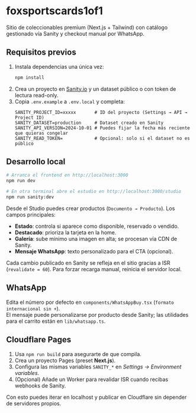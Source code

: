 # foxsportscards1of1

Sitio de coleccionables premium (Next.js + Tailwind) con catálogo gestionado vía Sanity y checkout manual por WhatsApp.

## Requisitos previos

1. Instala dependencias una única vez:
   ```bash
   npm install
   ```
2. Crea un proyecto en [Sanity.io](https://www.sanity.io/) y un dataset público o con token de lectura read-only.
3. Copia `.env.example` a `.env.local` y completa:
   ```env
   SANITY_PROJECT_ID=xxxxx       # ID del proyecto (Settings → API → Project ID)
   SANITY_DATASET=production     # Dataset creado en Sanity
   SANITY_API_VERSION=2024-10-01 # Puedes fijar la fecha más reciente que quieras congelar
   SANITY_READ_TOKEN=            # Opcional: solo si el dataset no es público
   ```

## Desarrollo local

```bash
# Arranca el frontend en http://localhost:3000
npm run dev

# En otra terminal abre el estudio en http://localhost:3000/studio
npm run sanity:dev
```

Desde el Studio puedes crear productos (`Documento → Producto`). Los campos principales:

- **Estado**: controla si aparece como disponible, reservado o vendido.
- **Destacado**: prioriza la tarjeta en la home.
- **Galería**: sube mínimo una imagen en alta; se procesan vía CDN de Sanity.
- **Mensaje WhatsApp**: texto personalizado para el CTA (opcional).

Cada cambio publicado en Sanity se refleja en el sitio gracias a ISR (`revalidate = 60`). Para forzar recarga manual, reinicia el servidor local.

## WhatsApp

Edita el número por defecto en `components/WhatsAppBuy.tsx` (`formato internacional sin +`).  
El mensaje puede personalizarse por producto desde Sanity; las utilidades para el carrito están en `lib/whatsapp.ts`.

## Cloudflare Pages

1. Usa `npm run build` para asegurarte de que compila.
2. Crea un proyecto Pages (preset **Next.js**).
3. Configura las mismas variables `SANITY_*` en *Settings → Environment variables*.
4. (Opcional) Añade un Worker para revalidar ISR cuando recibas webhooks de Sanity.

Con esto puedes iterar en localhost y publicar en Cloudflare sin depender de servidores propios.
